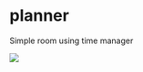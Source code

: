 planner
=======

Simple room using time manager
<p>
	<img src="http://i.imgur.com/OE2Kizw.png" />
</p>